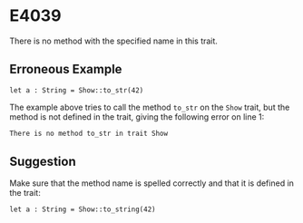 # E4039

There is no method with the specified name in this trait.

## Erroneous Example

```moonbit
let a : String = Show::to_str(42)
```

The example above tries to call the method `to_str` on the `Show` trait,
but the method is not defined in the trait, giving the following error on line 1:

```default
There is no method to_str in trait Show
```

## Suggestion

Make sure that the method name is spelled correctly
and that it is defined in the trait:

```moonbit
let a : String = Show::to_string(42)
```
